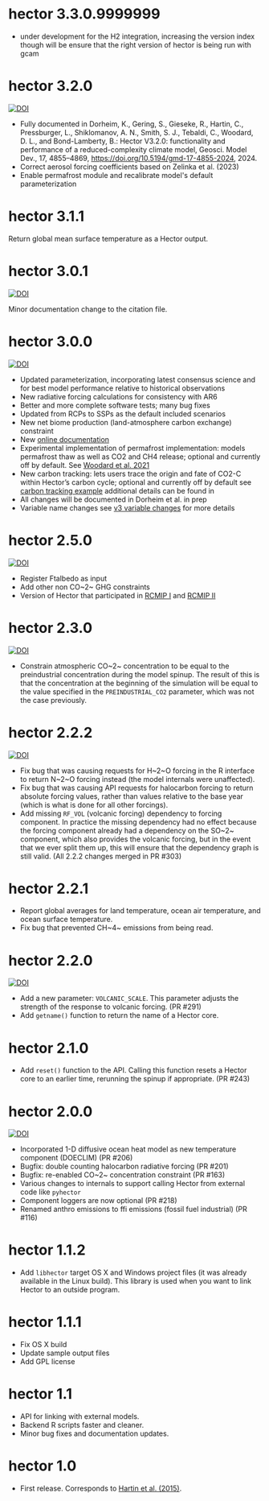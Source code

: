 # hector 3.3.0.9999999

* under development for the H2 integration, increasing the version index though will be ensure that the right version of hector is being run with gcam

# hector 3.2.0 
[![DOI](https://zenodo.org/badge/DOI/10.5281/zenodo.10698028.svg)](https://doi.org/10.5281/zenodo.10698028)

* Fully documented in Dorheim, K., Gering, S., Gieseke, R., Hartin, C., Pressburger, L., Shiklomanov, A. N., Smith, S. J., Tebaldi, C., Woodard, D. L., and Bond-Lamberty, B.: Hector V3.2.0: functionality and performance of a reduced-complexity climate model, Geosci. Model Dev., 17, 4855–4869, https://doi.org/10.5194/gmd-17-4855-2024, 2024.
* Correct aerosol forcing coefficients based on Zelinka et al. (2023)
* Enable permafrost module and recalibrate model's default parameterization

# hector 3.1.1 

Return global mean surface temperature as a Hector output.

# hector 3.0.1

[![DOI](https://zenodo.org/badge/DOI/10.5281/zenodo.7617326.svg)](https://doi.org/10.5281/zenodo.7617326)

Minor documentation change to the citation file.


# hector 3.0.0

[![DOI](https://zenodo.org/badge/DOI/10.5281/zenodo.7615632.svg)](https://doi.org/10.5281/zenodo.7615632)

* Updated parameterization, incorporating latest consensus science and for best model performance relative to historical observations
* New radiative forcing calculations for consistency with AR6
* Better and more complete software tests; many bug fixes
* Updated from RCPs to SSPs as the default included scenarios
* New net biome production (land-atmosphere carbon exchange) constraint
* New [online documentation](https://jgcri.github.io/hector/)
* Experimental implementation of permafrost implementation: models permafrost thaw as well as CO2 and CH4 release; optional and currently off by default. See [Woodard et al. 2021](https://gmd.copernicus.org/articles/14/4751/2021/gmd-14-4751-2021.pdf)
* New carbon tracking: lets users trace the origin and fate of CO2-C within Hector’s carbon cycle; optional and currently off by default see [carbon tracking example](../articles/ex_carbon_tracking.html) additional details can be found in 
* All changes will be documented in Dorheim et al. in prep 
* Variable name changes see [v3 variable changes](../articles/v3_output_changes.html) for more details


# hector 2.5.0

[![DOI](https://zenodo.org/badge/DOI/10.5281/zenodo.4721584.svg)](https://doi.org/10.5281/zenodo.4721584)

* Register Ftalbedo as input
* Add other non CO~2~ GHG constraints
* Version of Hector that participated in [RCMIP I](https://gmd.copernicus.org/articles/13/5175/2020/) and [RCMIP II](https://agupubs.onlinelibrary.wiley.com/doi/full/10.1029/2020EF001900)


# hector 2.3.0

[![DOI](https://zenodo.org/badge/DOI/10.5281/zenodo.3144007.svg)](https://doi.org/10.5281/zenodo.3144007)

* Constrain atmospheric CO~2~ concentration to be equal to the
  preindustrial concentration during the model spinup. The result of
  this is that the concentration at the beginning of the simulation
  will be equal to the value specified in the `PREINDUSTRIAL_CO2`
  parameter, which was not the case previously.

# hector 2.2.2

[![DOI](https://zenodo.org/badge/DOI/10.5281/zenodo.2667325.svg)](https://doi.org/10.5281/zenodo.2667325)

* Fix bug that was causing requests for H~2~O forcing in the R interface
  to return N~2~O forcing instead (the model internals were
  unaffected).
* Fix bug that was causing API requests for halocarbon forcing to
  return absolute forcing values, rather than values relative to the
  base year (which is what is done for all other forcings).
* Add missing `RF_VOL` (volcanic forcing) dependency to forcing component.  In practice the
  missing dependency had no effect because the forcing component
  already had a dependency on the SO~2~ component, which also provides
  the volcanic forcing, but in the event that we ever split them up,
  this will ensure that the dependency graph is still valid. (All 2.2.2 changes merged in PR #303)

# hector 2.2.1

* Report global averages for land temperature, ocean air
  temperature, and ocean surface temperature.
* Fix bug that prevented CH~4~ emissions from being read.

# hector 2.2.0

[![DOI](https://zenodo.org/badge/DOI/10.5281/zenodo.2605439.svg)](https://doi.org/10.5281/zenodo.2605439)

* Add a new parameter: `VOLCANIC_SCALE`.  This parameter adjusts the
  strength of the response to volcanic forcing.  (PR #291)
* Add `getname()` function to return the name of a Hector core.

# hector 2.1.0

* Add `reset()` function to the API. Calling this function resets a
  Hector core to an earlier time, rerunning the spinup if
  appropriate. (PR #243)

# hector 2.0.0

[![DOI](https://zenodo.org/badge/DOI/10.5281/zenodo.1194360.svg)](https://doi.org/10.5281/zenodo.1194360)

* Incorporated 1-D diffusive ocean heat model as new temperature component (DOECLIM) (PR #206)
* Bugfix: double counting halocarbon radiative forcing (PR #201)
* Bugfix: re-enabled CO~2~ concentration constraint (PR #163)
* Various changes to internals to support calling Hector from external code like `pyhector`
* Component loggers are now optional (PR #218)
* Renamed anthro emissions to ffi emissions (fossil fuel industrial) (PR #116)

# hector 1.1.2

* Add `libhector` target OS X and Windows project files (it was already
  available in the Linux build). This library is used when
  you want to link Hector to an outside program.

# hector 1.1.1

* Fix OS X build
* Update sample output files
* Add GPL license

# hector 1.1

* API for linking with external models.
* Backend R scripts faster and cleaner.
* Minor bug fixes and documentation updates.

# hector 1.0

* First release. Corresponds to [Hartin et al. (2015)](http://www.geosci-model-dev.net/8/939/2015/gmd-8-939-2015.pdf).

